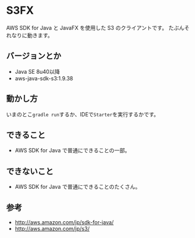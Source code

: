 S3FX
=====

AWS SDK for Java と JavaFX を使用した S3 のクライアントです。
たぶんそれなりに動きます。

## バージョンとか

* Java SE 8u40以降
* aws-java-sdk-s3:1.9.38

## 動かし方

いまのとこ`gradle run`するか、IDEで`Starter`を実行するかです。

## できること

* AWS SDK for Java で普通にできることの一部。

## できないこと

* AWS SDK for Java で普通にできることのたくさん。

## 参考

* http://aws.amazon.com/jp/sdk-for-java/
* http://aws.amazon.com/jp/s3/

